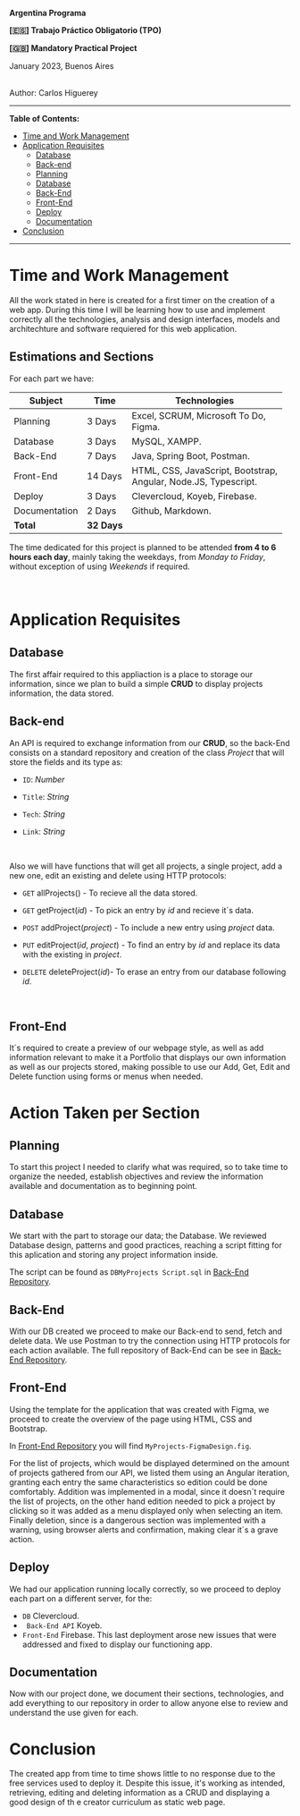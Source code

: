 **Argentina Programa**

**[🇪🇸] Trabajo Práctico Obligatorio (TPO)**

**[🇬🇧] Mandatory Practical Project**

January 2023, Buenos Aires

<br>
Author: Carlos Higuerey

***

**Table of Contents:**

- [Time and Work Management](#time-and-work-management)
- [Application Requisites](#application-requisites)
  * [Database](#database)
  * [Back-end](#back-end)
  * [Planning](#planning)
  * [Database](#database-1)
  * [Back-End](#back-end)
  * [Front-End](#front-end)
  * [Deploy](#deploy)
  * [Documentation](#documentation)
- [Conclusion](#conclusion)


***

# Time and Work Management
All the work stated in here is created for a first timer on the creation of a web app. During this time I will be learning how to use and implement correctly all the technologies, analysis and design interfaces, models and architechture and software requiered for this web application.

## Estimations and Sections
For each part we have:

| Subject       | Time        | Technologies                                                         |
| ------------- | ----------- | -------------------------------------------------------------------- |
| Planning      | 3 Days      | Excel, SCRUM, Microsoft To Do, <br>Figma.                            |
| Database      | 3 Days      | MySQL, XAMPP.                                                        |
| Back-End      | 7 Days      | Java, Spring Boot, Postman.                                          |
| Front-End     | 14 Days     | HTML, CSS, JavaScript, Bootstrap, <br> Angular, Node.JS, Typescript. |
| Deploy        | 3 Days      | Clevercloud, Koyeb, Firebase.                                        |
| Documentation | 2 Days      | Github, Markdown.                                                    |
| **Total**     | **32 Days** |


The time dedicated for this project is planned to be attended **from 4 to 6 hours each day**, mainly taking the weekdays, from *Monday to Friday*, without exception of using *Weekends* if required.

<br>

# Application Requisites

## Database

The first affair required to this appliaction is a place to storage our information, since we plan to build a simple **CRUD** to display projects information, the data stored.


## Back-end

An API is required to exchange information from our **CRUD**, so the back-End consists on a standard repository and creation of the class *Project*  that will store the fields and its type as:

- `ID`: *Number*

- `Title`: *String*

- `Tech`: *String*

- `Link`: *String*
<br>

Also we will have functions that will get all projects, a single project, add a new one, edit an existing and delete using HTTP protocols:

- `GET` allProjects() - To recieve all the data stored.

- `GET` getProject(*id*) - To pick an entry by *id* and recieve it´s data.

- `POST` addProject(*project*) - To include a new entry using *project* data.

- `PUT` editProject(*id*, *project*) - To find an entry by *id* and replace its data with the existing in *project*.

- `DELETE` deleteProject(*id*)- To erase an entry from our database following *id*.
<br>

## Front-End
It´s required to create a preview of our webpage style, as well as add information relevant to make it a Portfolio that displays our own information as well as our projects stored, making possible to use our Add, Get, Edit and Delete function using forms or menus when needed.


# Action Taken per Section

## Planning

To start this project I needed to clarify what was required, so to take time to organize the needed, establish objectives and review the information available and documentation as to beginning point.

## Database

We start with the part to storage our data; the Database. We reviewed Database design, patterns and good practices, reaching a script fitting for this aplication and storing any project information inside.

The script can be found as `DBMyProjects Script.sql` in [Back-End Repository][Back-End Repository].

## Back-End

With our DB created we proceed to make our Back-end to send, fetch and delete data. We use Postman to try the connection using HTTP protocols for each action available. The full repository of Back-End can be see in [Back-End Repository][Back-End Repository].

## Front-End

Using the template for the application that was created with Figma, we proceed to create the overview of the page using HTML, CSS and Bootstrap.

In [Front-End Repository](https://github.com/carlohigue/AP-TPO-Front-End "Front-End Repository") you will find `MyProjects-FigmaDesign.fig`.

For the list of projects, which would be displayed determined on the amount of projects gathered from our API, we listed them using an Angular iteration, granting each entry the same characteristics so edition could be done comfortably.
Addition was implemented in a modal, since it doesn´t require the list of projects, on the other hand edition needed to pick a project by clicking so it was added as a menu displayed only when selecting an item. Finally deletion, since is a dangerous section was  implemented with a warning, using browser alerts and confirmation, making clear it´s a grave action.

## Deploy

We had our application running locally correctly, so we proceed to deploy each part on a different server, for the:
- `DB` Clevercloud.
- ` Back-End API` Koyeb.
- `Front-End` Firebase.
This last deployment arose new issues that were addressed and fixed to display our functioning app.

## Documentation

Now with  our project done, we document their sections, technologies, and add everything to our repository in order to allow anyone else to review and understand the use  given for each.

# Conclusion

The created app from time to time shows little to no response due to the free services used to deploy it. Despite this issue, it's working as intended, retrieving, editing and deleting information as a CRUD and displaying a good design of th e creator curriculum as static web page.

[Back-End Repository]: https://github.com/carlohigue/AP-TPO-Back-End "Back-End Repository"
